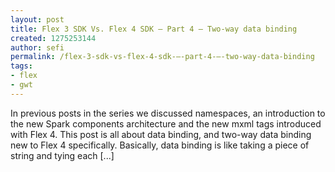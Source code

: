```yaml
---
layout: post
title: Flex 3 SDK Vs. Flex 4 SDK – Part 4 – Two-way data binding
created: 1275253144
author: sefi
permalink: /flex-3-sdk-vs-flex-4-sdk-–-part-4-–-two-way-data-binding
tags:
- flex
- gwt
---
```

In previous posts in the series we discussed namespaces, an introduction to the new Spark components architecture and the new mxml tags introduced with Flex 4. This post is all about data binding, and two-way data binding new to Flex 4 specifically. Basically, data binding is like taking a piece of string and tying each [...]<img alt="" border="0" src="http://stats.wordpress.com/b.gif?host=flexblackbelt.wordpress.com&blog=5633522&post=361&subd=flexblackbelt&ref=&feed=1" width="1" height="1" />
